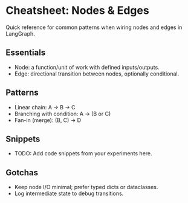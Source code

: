 # Cheatsheet: Nodes & Edges

Quick reference for common patterns when wiring nodes and edges in LangGraph.

## Essentials
- Node: a function/unit of work with defined inputs/outputs.
- Edge: directional transition between nodes, optionally conditional.

## Patterns
- Linear chain: A -> B -> C
- Branching with condition: A -> (B or C)
- Fan-in (merge): (B, C) -> D

## Snippets
- TODO: Add code snippets from your experiments here.

## Gotchas
- Keep node I/O minimal; prefer typed dicts or dataclasses.
- Log intermediate state to debug transitions.
